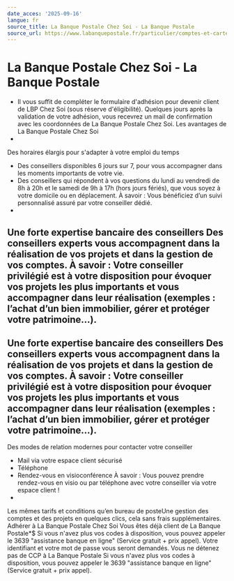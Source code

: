 ```yaml
---
date_acces: '2025-09-16'
langue: fr
source_title: La Banque Postale Chez Soi - La Banque Postale
source_url: https://www.labanquepostale.fr/particulier/comptes-et-cartes/espaces-clients/la-banque-postale-chez-soi.html
---
```


# La Banque Postale Chez Soi - La Banque Postale

- Il vous suffit de compléter le formulaire d'adhésion pour devenir client de LBP Chez Soi (sous réserve d'éligibilité).
Quelques jours après la validation de votre adhésion, vous recevrez un mail de confirmation avec les coordonnées de La Banque Postale Chez Soi.
Les avantages de La Banque Postale Chez Soi
-
Des horaires élargis pour s'adapter à votre emploi du temps
- Des conseillers disponibles 6 jours sur 7, pour vous accompagner dans les moments importants de votre vie.
- Des conseillers qui répondent à vos questions du lundi au vendredi de 8h à 20h et le samedi de 9h à 17h (hors jours fériés), que vous soyez à votre domicile ou en déplacement.
À savoir : Vous bénéficiez d’un suivi personnalisé assuré par votre conseiller dédié.
-
Une forte expertise bancaire des conseillers
Des conseillers experts vous accompagnent dans la réalisation de vos projets et dans la gestion de vos comptes.
À savoir : Votre conseiller privilégié est à votre disposition pour évoquer vos projets les plus importants et vous accompagner dans leur réalisation (exemples : l’achat d’un bien immobilier, gérer et protéger votre patrimoine…).
-
Une forte expertise bancaire des conseillers
Des conseillers experts vous accompagnent dans la réalisation de vos projets et dans la gestion de vos comptes.
À savoir : Votre conseiller privilégié est à votre disposition pour évoquer vos projets les plus importants et vous accompagner dans leur réalisation (exemples : l’achat d’un bien immobilier, gérer et protéger votre patrimoine…).
-
Des modes de relation modernes pour contacter votre conseiller
- Mail via votre espace client sécurisé
- Téléphone
- Rendez-vous en visioconférence
À savoir : Vous pouvez prendre rendez-vous en visio ou par téléphone avec votre conseiller via votre espace client !
-
Les mêmes tarifs et conditions qu’en bureau de posteUne gestion des comptes et des projets en quelques clics, cela sans frais supplémentaires.
Adhérer à La Banque Postale Chez Soi
Vous êtes déjà client de La Banque Postale*$
Si vous n'avez plus vos codes à disposition, vous pouvez appeler le 3639 "assistance banque en ligne" (Service gratuit + prix appel).
Votre identifiant et votre mot de passe vous seront demandés.
Vous ne détenez pas de CCP à La Banque Postale
Si vous n'avez plus vos codes à disposition, vous pouvez appeler le 3639 "assistance banque en ligne" (Service gratuit + prix appel).
